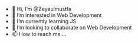 - 👋 Hi, I’m @Zeyaulmustfa
- 👀 I’m interested in Web Development
- 🌱 I’m currently learning JS
- 💞️ I’m looking to collaborate on Web Development
- 📫 How to reach me ...

<!---
Zeyaulmustfa/Zeyaulmustfa is a ✨ special ✨ repository because its `README.md` (this file) appears on your GitHub profile.
You can click the Preview link to take a look at your changes.
--->
